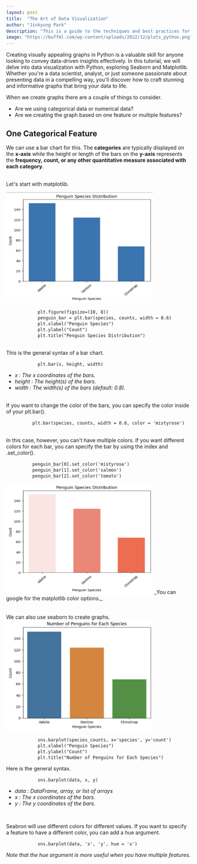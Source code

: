 ```yaml
---
layout: post
title:  "The Art of Data Visualization"
author: "Jinkyung Park"
description: "This is a guide to the techniques and best practices for creating stunning graphs in Python."
image: "https://buffml.com/wp-content/uploads/2022/12/plots_python.png"
--- 
```


Creating visually appealing graphs in Python is a valuable skill for anyone looking to convey data-driven insights effectively. In this tutorial, we will delve into data visualization with Python, exploring Seaborn and Matplotlib. Whether you're a data scientist, analyst, or just someone passionate about presenting data in a compelling way, you'll discover how to craft stunning and informative graphs that bring your data to life.

When we create graphs there are a couple of things to consider.<br>
* Are we using categorical data or numerical data?<br>
* Are we creating the graph based on one feature or multiple features?


## One Categorical Feature
We can use a bar chart for this. The **categories** are typically displayed on the **x-axis** while the height or length of the bars on the **y-axis** represents the **frequency, count, or any other quantitative measure associated with each category**.
<br></br>

Let's start with matplotlib.

<img src="https://github.com/JinSadiePark/JinSadiePark.github.io/blob/main/_posts/Screenshot%202023-10-13%20at%201.18.02%20PM.png?raw=true" alt="Resized Image" width="400" height="300">

                plt.figure(figsize=(10, 8))
                penguin_bar = plt.bar(species, counts, width = 0.6)
                plt.xlabel("Penguin Species")
                plt.ylabel("Count")
                plt.title("Penguin Species Distribution")
<br>                
This is the general syntax of a bar chart.
<br>

                plt.bar(x, height, width)             

* _x : The x coordinates of the bars._<br>
* _height : The height(s) of the bars._<br>
* _width : The width(s) of the bars (default: 0.8)._<br>

<br>
If you want to change the color of the bars, you can specify the color inside of your plt.bar().
<br>

              plt.bar(species, counts, width = 0.6, color = 'mistyrose')
<br>
In this case, however, you can't have multiple colors. If you want different colors for each bar, you can specify the bar by using the index and .set_color().
<br>

              penguin_bar[0].set_color('mistyrose')
              penguin_bar[1].set_color('salmon')
              penguin_bar[2].set_color('tomato')

<img src="https://github.com/JinSadiePark/JinSadiePark.github.io/blob/main/_posts/Screenshot%202023-10-13%20at%205.24.55%20PM.png?raw=true" alt="Resized Image" width="400" height="300">
_You can google for the matplotlib color options._<br>
<br>
<br>
We can also use seaborn to create graphs.

<img src="https://github.com/JinSadiePark/JinSadiePark.github.io/blob/main/_posts/Screenshot%202023-10-13%20at%207.05.23%20PM.png?raw=true" alt="Resized Image" width="400" height="300">
<br>

                sns.barplot(species_counts, x='species', y='count')
                plt.xlabel("Penguin Species")
                plt.ylabel("Count")
                plt.title("Number of Penguins for Each Species")

Here is the general syntax.
<br>

                sns.barplot(data, x, y)
                
* _data : DataFrame, array, or list of arrays_<br>
* _x : The x coordinates of the bars._<br>
* _y : The y coordinates of the bars._<br>
<br>

Seabron will use different colors for different values. If you want to specify a feature to have a different color, you can add a hue argument.
<br>

                sns.barplot(data, 'x', 'y', hue = 'x')

_Note that the hue argument is more useful when you have multiple features._
